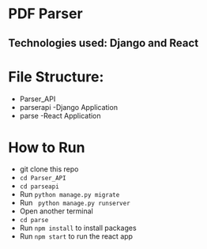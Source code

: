 # PDF Parser
 ## Technologies used:  Django and React

# File Structure:
- Parser_API
 - parserapi -Django Application
 - parse -React Application

# How to Run
- git clone this repo
- ```cd Parser_API```
- ```cd parseapi```
- Run ```python manage.py migrate```
- Run ``` python manage.py runserver```
- Open another terminal
- ```cd parse```
- Run ```npm install``` to install packages
- Run ```npm start``` to run the react app


